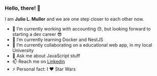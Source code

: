 ### Hello, there! 👋

I am **Julio L. Muller** and we are one step closer to each other now.

- 🔭 I’m currently working with accounting 😓, but looking forward to starting a dev career 😎
- 🌱 I’m currently learning Docker and NestJS
- 👯 I’m currently collaborating on a educational web app, in my local University
- 💬 Ask me about JavaScript stuff
- 📫 Reach me on [Linkedin](https://linkedin.com/in/juliolmuller)
- ⚡ Personal fact: I :heart: Star Wars
